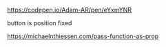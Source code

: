 https://codepen.io/Adam-AR/pen/eYxmYNR

button is position fixed

https://michaelnthiessen.com/pass-function-as-prop
